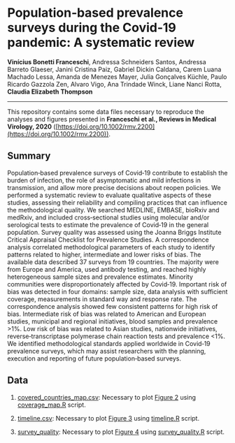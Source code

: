 # Population‐based prevalence surveys during the Covid‐19 pandemic: A systematic review

**Vinícius Bonetti Franceschi**, Andressa Schneiders Santos, Andressa Barreto Glaeser, Janini Cristina Paiz, Gabriel Dickin Caldana, Carem Luana Machado Lessa, Amanda de Menezes Mayer, Julia Gonçalves Küchle, Paulo Ricardo Gazzola Zen, Alvaro Vigo, Ana Trindade Winck, Liane Nanci Rotta, **Claudia Elizabeth Thompson**

---

This repository contains some data files necessary to reproduce the analyses and figures presented in **Franceschi et al., Reviews in Medical Virology, 2020** ([https://doi.org/10.1002/rmv.2200](https://doi.org/10.1002/rmv.2200)).

## Summary

Population‐based prevalence surveys of Covid‐19 contribute to establish the burden of infection, the role of asymptomatic and mild infections in transmission, and allow more precise decisions about reopen policies. We performed a systematic review to evaluate qualitative aspects of these studies, assessing their reliability and compiling practices that can influence the methodological quality. We searched MEDLINE, EMBASE, bioRxiv and medRxiv, and included cross‐sectional studies using molecular and/or serological tests to estimate the prevalence of Covid‐19 in the general population. Survey quality was assessed using the Joanna Briggs Institute Critical Appraisal Checklist for Prevalence Studies. A correspondence analysis correlated methodological parameters of each study to identify patterns related to higher, intermediate and lower risks of bias. The available data described 37 surveys from 19 countries. The majority were from Europe and America, used antibody testing, and reached highly heterogeneous sample sizes and prevalence estimates. Minority communities were disproportionately affected by Covid‐19. Important risk of bias was detected in four domains: sample size, data analysis with sufficient coverage, measurements in standard way and response rate. The correspondence analysis showed few consistent patterns for high risk of bias. Intermediate risk of bias was related to American and European studies, municipal and regional initiatives, blood samples and prevalence >1%. Low risk of bias was related to Asian studies, nationwide initiatives, reverse‐transcriptase polymerase chain reaction tests and prevalence <1%. We identified methodological standards applied worldwide in Covid‐19 prevalence surveys, which may assist researchers with the planning, execution and reporting of future population‐based surveys.

## Data

1. [covered_countries_map.csv](https://github.com/vinibfranc/Syst-Review-COVID19-Prevalence/blob/main/data/covered_countries_map.csv): Necessary to plot [Figure 2](https://onlinelibrary.wiley.com/cms/asset/62f00054-58ff-47d4-ae9e-d0f0b25826fc/rmv2200-fig-0002-m.jpg) using [coverage_map.R](https://github.com/vinibfranc/Syst-Review-COVID19-Prevalence/blob/main/coverage_map.R) script.

2. [timeline.csv](https://github.com/vinibfranc/Syst-Review-COVID19-Prevalence/blob/main/data/timeline.csv): Necessary to plot [Figure 3](https://onlinelibrary.wiley.com/cms/asset/97422cb8-2de6-46c8-96cf-e7f23330ea6a/rmv2200-fig-0003-m.jpg) using [timeline.R](https://github.com/vinibfranc/Syst-Review-COVID19-Prevalence/blob/main/timeline.R) script.

3. [survey_quality](https://github.com/vinibfranc/Syst-Review-COVID19-Prevalence/blob/main/data/survey_quality.csv): Necessary to plot [Figure 4](https://onlinelibrary.wiley.com/cms/asset/7ebbc025-e072-4a77-b3ad-fc38dea9c775/rmv2200-fig-0004-m.jpg) using [survey_quality.R](https://github.com/vinibfranc/Syst-Review-COVID19-Prevalence/blob/main/survey_quality.R) script.